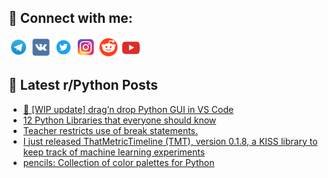 ## 🔎 Connect with me:
[<img src="https://github.com/bullbesh/bullbesh/blob/main/images/Telegram.png" width="32" height="32" />](https://t.me/bullbesh)
[<img src="https://github.com/bullbesh/bullbesh/blob/main/images/VK.png" width="32" height="32" />](https://vk.com/bullbesh)
[<img src="https://github.com/bullbesh/bullbesh/blob/main/images/Twitter.png" width="32" height="32" />](https://twitter.com/bullbesh1)
[<img src="https://github.com/bullbesh/bullbesh/blob/main/images/Instagram.png" width="32" height="32" />](https://www.instagram.com/bullbesh)
[<img src="https://github.com/bullbesh/bullbesh/blob/main/images/Reddit.png" width="32" height="32" />](https://www.reddit.com/user/bullbesh)
[<img src="https://github.com/bullbesh/bullbesh/blob/main/images/YouTube.png" width="32" height="32" />](https://www.youtube.com/channel/UCtfjRs6uzgq5mfm8S06WTcg)

## 📕 Latest r/Python Posts
<!-- BLOG-POST-LIST:START -->
- [🧩 [WIP update] drag’n drop Python GUI in VS Code](https://www.reddit.com/r/Python/comments/10xzmv5/wip_update_dragn_drop_python_gui_in_vs_code/)
- [12 Python Libraries that everyone should know](https://www.reddit.com/r/Python/comments/10xye9i/12_python_libraries_that_everyone_should_know/)
- [Teacher restricts use of break statements.](https://www.reddit.com/r/Python/comments/10xy3is/teacher_restricts_use_of_break_statements/)
- [I just released ThatMetricTimeline &lpar;TMT&rpar;, version 0.1.8, a KISS library to keep track of machine learning experiments](https://www.reddit.com/r/Python/comments/10xx7tj/i_just_released_thatmetrictimeline_tmt_version/)
- [pencils: Collection of color palettes for Python](https://www.reddit.com/r/Python/comments/10xww3n/pencils_collection_of_color_palettes_for_python/)
<!-- BLOG-POST-LIST:END -->
